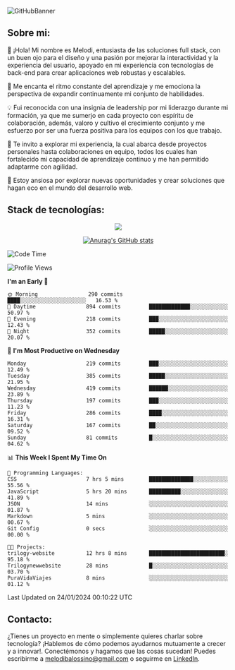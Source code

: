![GitHubBanner](https://github.com/MelBalossino/MelBalossino/assets/124601449/c1bfc12f-f708-4d5e-a44c-cbc714e582b2)

## Sobre mi:

🤗 ¡Hola! Mi nombre es Melodi, entusiasta de las soluciones full stack, con un buen ojo para el diseño y una pasión por mejorar la interactividad y la experiencia del usuario, apoyado en mi experiencia con tecnologías de back-end para crear aplicaciones web robustas y escalables.

🚀 Me encanta el ritmo constante del aprendizaje y me emociona la perspectiva de expandir continuamente mi conjunto de habilidades.

💡 Fui reconocida con una insignia de leadership por mi liderazgo durante mi formación, ya que me sumerjo en cada proyecto con espíritu de colaboración, además, valoro y cultivo el crecimiento conjunto y me esfuerzo por ser una fuerza positiva para los equipos con los que trabajo.

💼 Te invito a explorar mi experiencia, la cual abarca desde proyectos personales hasta colaboraciones en equipo, todos los cuales han fortalecido mi capacidad de aprendizaje continuo y me han permitido adaptarme con agilidad.

🤗 Estoy ansiosa por explorar nuevas oportunidades y crear soluciones que hagan eco en el mundo del desarrollo web. 

## Stack de tecnologías:
<p align="center">
  <a href="https://skillicons.dev">
    <img src="https://skillicons.dev/icons?i=js,html,css,react,vite,webpack,redux,nodejs,express,postgres,sequelize,git,github,vscode,figma,materialui,tailwind" />
  </a>
</p>

<div align="center">
  
[![Anurag's GitHub stats](https://github-readme-stats.vercel.app/api?username=melbalossino&count_private=true&show_icons=true&theme=onedark)](https://github.com/anuraghazra/github-readme-stats)
</div>

<!--START_SECTION:waka-->
![Code Time](http://img.shields.io/badge/Code%20Time-73%20hrs%2031%20mins-blue)

![Profile Views](http://img.shields.io/badge/Profile%20Views-45-blue)

**I'm an Early 🐤** 

```text
🌞 Morning                290 commits         ████░░░░░░░░░░░░░░░░░░░░░   16.53 % 
🌆 Daytime                894 commits         █████████████░░░░░░░░░░░░   50.97 % 
🌃 Evening                218 commits         ███░░░░░░░░░░░░░░░░░░░░░░   12.43 % 
🌙 Night                  352 commits         █████░░░░░░░░░░░░░░░░░░░░   20.07 % 
```
📅 **I'm Most Productive on Wednesday** 

```text
Monday                   219 commits         ███░░░░░░░░░░░░░░░░░░░░░░   12.49 % 
Tuesday                  385 commits         █████░░░░░░░░░░░░░░░░░░░░   21.95 % 
Wednesday                419 commits         ██████░░░░░░░░░░░░░░░░░░░   23.89 % 
Thursday                 197 commits         ███░░░░░░░░░░░░░░░░░░░░░░   11.23 % 
Friday                   286 commits         ████░░░░░░░░░░░░░░░░░░░░░   16.31 % 
Saturday                 167 commits         ██░░░░░░░░░░░░░░░░░░░░░░░   09.52 % 
Sunday                   81 commits          █░░░░░░░░░░░░░░░░░░░░░░░░   04.62 % 
```


📊 **This Week I Spent My Time On** 

```text
💬 Programming Languages: 
CSS                      7 hrs 5 mins        ██████████████░░░░░░░░░░░   55.56 % 
JavaScript               5 hrs 20 mins       ██████████░░░░░░░░░░░░░░░   41.89 % 
JSON                     14 mins             ░░░░░░░░░░░░░░░░░░░░░░░░░   01.87 % 
Markdown                 5 mins              ░░░░░░░░░░░░░░░░░░░░░░░░░   00.67 % 
Git Config               0 secs              ░░░░░░░░░░░░░░░░░░░░░░░░░   00.00 % 

🐱‍💻 Projects: 
trilogy-website          12 hrs 8 mins       ████████████████████████░   95.18 % 
Trilogynewwebsite        28 mins             █░░░░░░░░░░░░░░░░░░░░░░░░   03.70 % 
PuraVidaViajes           8 mins              ░░░░░░░░░░░░░░░░░░░░░░░░░   01.12 % 
```


 Last Updated on 24/01/2024 00:10:22 UTC
<!--END_SECTION:waka-->

## Contacto:
¿Tienes un proyecto en mente o simplemente quieres charlar sobre tecnología? ¡Hablemos de cómo podemos ayudarnos mutuamente a crecer y a innovar!. Conectémonos y hagamos que las cosas sucedan! Puedes escribirme a melodibalossino@gmail.com o seguirme en [LinkedIn](https://www.linkedin.com/in/melody-balossino-26745021b).


<!--
**MelBalossino/MelBalossino** is a ✨ _special_ ✨ repository because its `README.md` (this file) appears on your GitHub profile.



Here are some ideas to get you started:

- 🔭 I’m currently working on ...
- 🌱 I’m currently learning ...
- 👯 I’m looking to collaborate on ...
- 🤔 I’m looking for help with ...
- 💬 Ask me about ...
- 📫 How to reach me: ...
- 😄 Pronouns: ...
- ⚡ Fun fact: ...
-->
